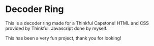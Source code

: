 # Decoder Ring
This is a decoder ring made for a Thinkful Capstone! HTML and CSS provided by Thinkful. Javascript done by myself.

This has been a very fun project, thank you for looking!
